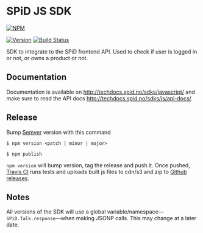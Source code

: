 # SPiD JS SDK

[![NPM](https://nodei.co/npm/spid-sdk-js.svg?downloads=true&downloadRank=true&stars=true)](https://nodei.co/npm/spid-sdk-js/)

[![Version](https://badge.fury.io/js/spid-sdk-js.svg)](http://badge.fury.io/js/spid-sdk-js) 
[![Build Status](https://travis-ci.org/schibsted/sdk-js.svg?branch=master)](https://travis-ci.org/schibsted/sdk-js)

SDK to integrate to the SPiD frontend API.
Used to check if user is logged in or not, or owns a product or not.

## Documentation

Documentation is available on http://techdocs.spid.no/sdks/javascript/
and make sure to read the API docs http://techdocs.spid.no/sdks/js/api-docs/.

## Release

Bump [Semver](http://semver.org/) version with this command

`$ npm version <patch | minor | major>`

`$ npm publish`

`npm version` will bump version, tag the release and push it.
Once pushed, [Travis CI](https://travis-ci.org/schibsted/sdk-js)
runs tests and uploads built js files to cdn/s3
and zip to [Github releases](https://github.com/schibsted/sdk-js/releases).

## Notes

All versions of the SDK will use a global variable/namespace&mdash;`SPiD.Talk.response`&mdash;when making JSONP calls.
This may change at a later date.
